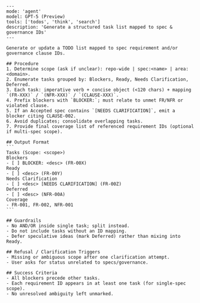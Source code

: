 ````prompt
---
mode: 'agent'
model: GPT-5 (Preview)
tools: ['todos', 'think', 'search']
description: 'Generate a structured task list mapped to spec & governance IDs'
---

Generate or update a TODO list mapped to spec requirement and/or governance clause IDs.

## Procedure
1. Determine scope (ask if unclear): repo-wide | spec:<name> | area:<domain>.
2. Enumerate tasks grouped by: Blockers, Ready, Needs Clarification, Deferred.
3. Each task: imperative verb + concise object (<120 chars) + mapping `(FR-XXX)` / `(NFR-XXX)` / `(CLAUSE-XXX)`.
4. Prefix blockers with `BLOCKER:`; must relate to unmet FR/NFR or violated clause.
5. If an Accepted spec contains `[NEEDS CLARIFICATION]`, emit a blocker citing CLAUSE-002.
6. Avoid duplicates; consolidate overlapping tasks.
7. Provide final coverage list of referenced requirement IDs (optional if multi-spec scope).

## Output Format
```
Tasks (Scope: <scope>)
Blockers
- [ ] BLOCKER: <desc> (FR-00X)
Ready
- [ ] <desc> (FR-00Y)
Needs Clarification
- [ ] <desc> [NEEDS CLARIFICATION] (FR-00Z)
Deferred
- [ ] <desc> (NFR-00A)
Coverage
- FR-001, FR-002, NFR-001
```

## Guardrails
- No AND/OR inside single task; split instead.
- Do not include tasks without an ID mapping.
- Defer speculative ideas (mark Deferred) rather than mixing into Ready.

## Refusal / Clarification Triggers
- Missing or ambiguous scope after one clarification attempt.
- User asks for status unrelated to specs/governance.

## Success Criteria
- All blockers precede other tasks.
- Each requirement ID appears in at least one task (for single-spec scope).
- No unresolved ambiguity left unmarked.

````